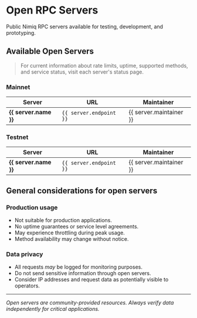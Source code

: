 # Open RPC Servers

Public Nimiq RPC servers available for testing, development, and prototyping.

## Available Open Servers

> For current information about rate limits, uptime, supported methods, and service status, visit each server's status page.

### Mainnet

<div class="table-container">
  <table>
    <thead>
      <tr>
        <th>Server</th>
        <th>URL</th>
        <th>Maintainer</th>
      </tr>
    </thead>
    <tbody>
      <tr v-for="server in data.mainnet" :key="server.endpoint">
        <td><strong>{{ server.name }}</strong></td>
        <td><code>{{ server.endpoint }}</code></td>
        <td>{{ server.maintainer }}</td>
      </tr>
    </tbody>
  </table>
</div>

### Testnet

<div class="table-container">
  <table>
    <thead>
      <tr>
        <th>Server</th>
        <th>URL</th>
        <th>Maintainer</th>
      </tr>
    </thead>
    <tbody>
      <tr v-for="server in data.testnet" :key="server.endpoint">
        <td><strong>{{ server.name }}</strong></td>
        <td><code>{{ server.endpoint }}</code></td>
        <td>{{ server.maintainer }}</td>
      </tr>
    </tbody>
  </table>
</div>

<script setup lang="ts">
  import Banner from '../.vitepress/theme/components/Banner.vue'
  import { data } from '../.vitepress/data/rpc-servers.data'
</script>

<Banner
  label="Community"
  headline="Share Your Node with the Community"
  subline="Set up your own Nimiq node and consider making it available as an open RPC server to help other developers in the ecosystem."
  linkHref="../nodes/validators/becoming-a-validator"
  linkLabel="Setup Guide"
/>

## General considerations for open servers

### Production usage

- Not suitable for production applications.
- No uptime guarantees or service level agreements.
- May experience throttling during peak usage.
- Method availability may change without notice.

### Data privacy

- All requests _may_ be logged for monitoring purposes.
- Do not send sensitive information through open servers.
- Consider IP addresses and request data as potentially visible to operators.

---

_Open servers are community-provided resources. Always verify data independently for critical applications._
